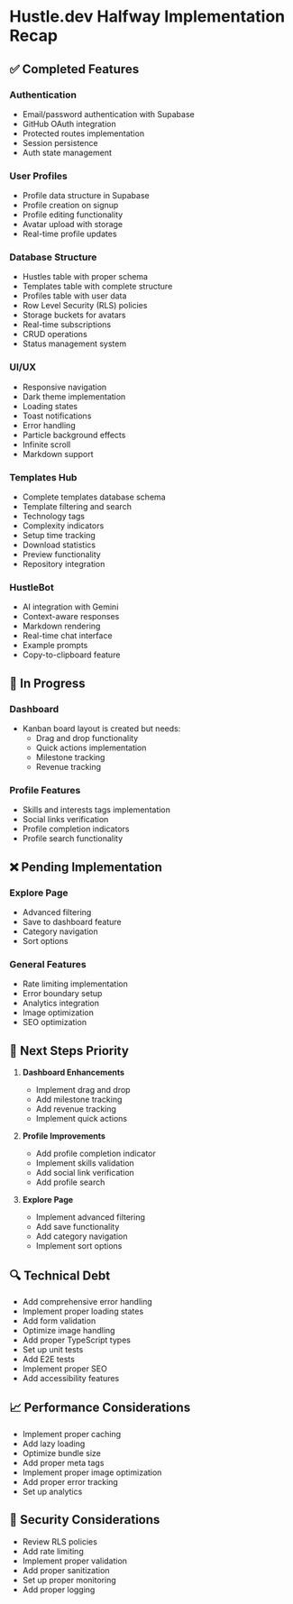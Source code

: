 # Hustle.dev Halfway Implementation Recap

## ✅ Completed Features

### Authentication
- Email/password authentication with Supabase
- GitHub OAuth integration
- Protected routes implementation
- Session persistence
- Auth state management

### User Profiles
- Profile data structure in Supabase
- Profile creation on signup
- Profile editing functionality
- Avatar upload with storage
- Real-time profile updates

### Database Structure
- Hustles table with proper schema
- Templates table with complete structure
- Profiles table with user data
- Row Level Security (RLS) policies
- Storage buckets for avatars
- Real-time subscriptions
- CRUD operations
- Status management system

### UI/UX
- Responsive navigation
- Dark theme implementation
- Loading states
- Toast notifications
- Error handling
- Particle background effects
- Infinite scroll
- Markdown support

### Templates Hub
- Complete templates database schema
- Template filtering and search
- Technology tags
- Complexity indicators
- Setup time tracking
- Download statistics
- Preview functionality
- Repository integration

### HustleBot
- AI integration with Gemini
- Context-aware responses
- Markdown rendering
- Real-time chat interface
- Example prompts
- Copy-to-clipboard feature

## 🚧 In Progress

### Dashboard
- Kanban board layout is created but needs:
  - Drag and drop functionality
  - Quick actions implementation
  - Milestone tracking
  - Revenue tracking

### Profile Features
- Skills and interests tags implementation
- Social links verification
- Profile completion indicators
- Profile search functionality

## ❌ Pending Implementation

### Explore Page
- Advanced filtering
- Save to dashboard feature
- Category navigation
- Sort options

### General Features
- Rate limiting implementation
- Error boundary setup
- Analytics integration
- Image optimization
- SEO optimization

## 🔄 Next Steps Priority

1. **Dashboard Enhancements**
   - Implement drag and drop
   - Add milestone tracking
   - Add revenue tracking
   - Implement quick actions

2. **Profile Improvements**
   - Add profile completion indicator
   - Implement skills validation
   - Add social link verification
   - Add profile search

3. **Explore Page**
   - Implement advanced filtering
   - Add save functionality
   - Add category navigation
   - Implement sort options

## 🔍 Technical Debt

- Add comprehensive error handling
- Implement proper loading states
- Add form validation
- Optimize image handling
- Add proper TypeScript types
- Set up unit tests
- Add E2E tests
- Implement proper SEO
- Add accessibility features

## 📈 Performance Considerations

- Implement proper caching
- Add lazy loading
- Optimize bundle size
- Add proper meta tags
- Implement proper image optimization
- Add proper error tracking
- Set up analytics

## 🔐 Security Considerations

- Review RLS policies
- Add rate limiting
- Implement proper validation
- Add proper sanitization
- Set up proper monitoring
- Add proper logging